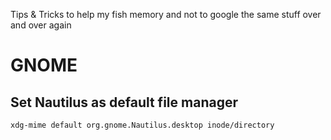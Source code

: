 Tips &amp; Tricks to help my fish memory and not to google the same stuff over and over again

# GNOME
## Set Nautilus as default file manager
```
xdg-mime default org.gnome.Nautilus.desktop inode/directory
```
